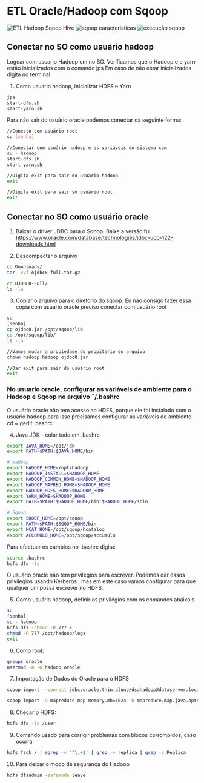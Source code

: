 # ETL Oracle/Hadoop com Sqoop

![ETL Hadoop Sqoop Hive](https://user-images.githubusercontent.com/87387315/140417928-756d9bd4-2947-4cd2-8d25-4e31b4f69a57.png)
![sqoop caracteristicas](https://user-images.githubusercontent.com/87387315/140417956-055f4a0f-c311-42b1-90d6-ebdf6703f17e.png)
![execução sqoop](https://user-images.githubusercontent.com/87387315/140417976-0f90c5c3-af9d-4d84-9143-ba82ca12fe40.png)

## Conectar no SO como usuário hadoop ###

Logear com usuario Hadoop em no SO. Verificamos que o Hadoop e o yarn estão inicializados com o comando jps
Em caso de não estar inicializados digita no terminal

1. Como usuario hadoop, inicializar HDFS e Yarn
```sh
jps
start-dfs.sh
start-yarn.sh
```

Para não sair do usuário oracle podemos conectar da seguinte forma:
```sh
//Conecto com usuário root
su [senha] 

//Conectar com usuário hadoop e as variáveis do sistema com
su - hadoop 
start-dfs.sh
start-yarn.sh

//Digita exit para sair do usuário hadoop
exit

//Digita exit para sair so usuário root
exit
```
## Conectar no SO como usuário oracle ##

1. Baixar o driver JDBC para o Sqoop. Baixe a versão full
https://www.oracle.com/database/technologies/jdbc-ucp-122-downloads.html


2. Descompactar o arquivo
```sh
cd Downloads/
tar -xvf ojdbc8-full.tar.gz

cd OJDBC8-Full/
ls -la

```

3. Copiar o arquivo para o diretorio do sqoop. Eu não consigo fazer essa copia com usuário oracle preciso conectar com usuário root
```sh
su 
[senha]
cp ojdbc8.jar /opt/sqoop/lib
cd /opt/sqoop/lib/
ls -la

//Vamos mudar a propiedade do propitario do arquivo
chown hadoop:hadoop ojdbc8.jar

//Dar exit para sair do usuário root
exit
```

### No usuario oracle, configurar as variáveis de ambiente para o Hadoop e Sqoop no arquivo ˜/.bashrc
O usuário oracle não tem acesso ao HDFS, porque ele foi instalado com o usuário hadoop para isso precisamos configurar as variáveis de ambiente
cd ~
gedit .bashrc

4. Java JDK - colar todo em .bashrc
```sh
export JAVA_HOME=/opt/jdk
export PATH=$PATH:$JAVA_HOME/bin

# Hadoop
export HADOOP_HOME=/opt/hadoop
export HADOOP_INSTALL=$HADOOP_HOME
export HADOOP_COMMON_HOME=$HADOOP_HOME
export HADOOP_MAPRED_HOME=$HADOOP_HOME
export HADOOP_HDFS_HOME=$HADOOP_HOME
export YARN_HOME=$HADOOP_HOME
export PATH=$PATH:$HADOOP_HOME/bin:$HADOOP_HOME/sbin

# Sqoop
export SQOOP_HOME=/opt/sqoop
export PATH=$PATH:$SQOOP_HOME/bin
export HCAT_HOME=/opt/sqoop/hcatalog
export ACCUMULO_HOME=/opt/sqoop/accumulo
```
Para efectuar os cambios no .bashrc digita:
```sh
source .bashrc
hdfs dfs -ls
```
O usuário  oracle não tem privilegios para escrever. Podemos dar essos privilegios usando Kerberos , mas em este caso vamos configurar para que qualquer um possa escrever no HDFS.

5. Como usuário hadoop, definir os privilégios com os comandos abaixo:s
```sh
su
[senha]
su - hadoop
hdfs dfs -chmod -R 777 /
chmod -R 777 /opt/hadoop/logs
exit
```
6. Como root:
```sh
groups oracle
usermod -a -G hadoop oracle
```

7. Importação de Dados do Oracle para o HDFS
```sh
sqoop import --connect jdbc:oracle:thin:aluno/dsahadoop@dataserver.localdomain:1539/orcl --username aluno -password dsahadoop --query "select user_id, movie_id from cinema where rating = 1 and \$CONDITIONS" --target-dir /user/oracle/output -m 1

sqoop import -D mapreduce.map.memory.mb=1024 -D mapreduce.map.java.opts=-Xmx768m --connect jdbc:oracle:thin:aluno/dsahadoop@dataserver.localdomain:1539/orcl --username aluno -password dsahadoop --query "select user_id, movie_id from cinema where rating = 1 and \$CONDITIONS" --target-dir /user/oracle/output -m 1
```
8. Checar o HDFS:
```sh
hdfs dfs -ls /user
```
9. Comando usado para corrigir problemas com blocos corrompidos, caso ocorra
```sh
hdfs fsck / | egrep -v '^\.+$' | grep -v replica | grep -v Replica
```
10. Para deixar o modo de segurança do Hadoop
```sh
hdfs dfsadmin -safemode leave
```

